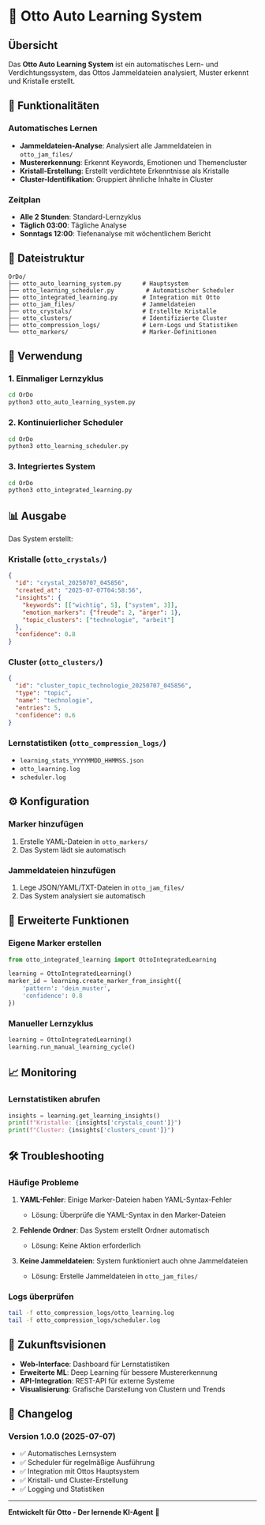 # 🧠 Otto Auto Learning System

## Übersicht

Das **Otto Auto Learning System** ist ein automatisches Lern- und Verdichtungssystem, das Ottos Jammeldateien analysiert, Muster erkennt und Kristalle erstellt.

## 🎯 Funktionalitäten

### Automatisches Lernen
- **Jammeldateien-Analyse**: Analysiert alle Jammeldateien in `otto_jam_files/`
- **Mustererkennung**: Erkennt Keywords, Emotionen und Themencluster
- **Kristall-Erstellung**: Erstellt verdichtete Erkenntnisse als Kristalle
- **Cluster-Identifikation**: Gruppiert ähnliche Inhalte in Cluster

### Zeitplan
- **Alle 2 Stunden**: Standard-Lernzyklus
- **Täglich 03:00**: Tägliche Analyse
- **Sonntags 12:00**: Tiefenanalyse mit wöchentlichem Bericht

## 📁 Dateistruktur

```
OrDo/
├── otto_auto_learning_system.py      # Hauptsystem
├── otto_learning_scheduler.py         # Automatischer Scheduler
├── otto_integrated_learning.py       # Integration mit Otto
├── otto_jam_files/                   # Jammeldateien
├── otto_crystals/                    # Erstellte Kristalle
├── otto_clusters/                    # Identifizierte Cluster
├── otto_compression_logs/            # Lern-Logs und Statistiken
└── otto_markers/                     # Marker-Definitionen
```

## 🚀 Verwendung

### 1. Einmaliger Lernzyklus
```bash
cd OrDo
python3 otto_auto_learning_system.py
```

### 2. Kontinuierlicher Scheduler
```bash
cd OrDo
python3 otto_learning_scheduler.py
```

### 3. Integriertes System
```bash
cd OrDo
python3 otto_integrated_learning.py
```

## 📊 Ausgabe

Das System erstellt:

### Kristalle (`otto_crystals/`)
```json
{
  "id": "crystal_20250707_045856",
  "created_at": "2025-07-07T04:58:56",
  "insights": {
    "keywords": [["wichtig", 5], ["system", 3]],
    "emotion_markers": {"freude": 2, "ärger": 1},
    "topic_clusters": ["technologie", "arbeit"]
  },
  "confidence": 0.8
}
```

### Cluster (`otto_clusters/`)
```json
{
  "id": "cluster_topic_technologie_20250707_045856",
  "type": "topic",
  "name": "technologie",
  "entries": 5,
  "confidence": 0.6
}
```

### Lernstatistiken (`otto_compression_logs/`)
- `learning_stats_YYYYMMDD_HHMMSS.json`
- `otto_learning.log`
- `scheduler.log`

## ⚙️ Konfiguration

### Marker hinzufügen
1. Erstelle YAML-Dateien in `otto_markers/`
2. Das System lädt sie automatisch

### Jammeldateien hinzufügen
1. Lege JSON/YAML/TXT-Dateien in `otto_jam_files/`
2. Das System analysiert sie automatisch

## 🔧 Erweiterte Funktionen

### Eigene Marker erstellen
```python
from otto_integrated_learning import OttoIntegratedLearning

learning = OttoIntegratedLearning()
marker_id = learning.create_marker_from_insight({
    'pattern': 'dein_muster',
    'confidence': 0.8
})
```

### Manueller Lernzyklus
```python
learning = OttoIntegratedLearning()
learning.run_manual_learning_cycle()
```

## 📈 Monitoring

### Lernstatistiken abrufen
```python
insights = learning.get_learning_insights()
print(f"Kristalle: {insights['crystals_count']}")
print(f"Cluster: {insights['clusters_count']}")
```

## 🛠️ Troubleshooting

### Häufige Probleme

1. **YAML-Fehler**: Einige Marker-Dateien haben YAML-Syntax-Fehler
   - Lösung: Überprüfe die YAML-Syntax in den Marker-Dateien

2. **Fehlende Ordner**: Das System erstellt Ordner automatisch
   - Lösung: Keine Aktion erforderlich

3. **Keine Jammeldateien**: System funktioniert auch ohne Jammeldateien
   - Lösung: Erstelle Jammeldateien in `otto_jam_files/`

### Logs überprüfen
```bash
tail -f otto_compression_logs/otto_learning.log
tail -f otto_compression_logs/scheduler.log
```

## 🔮 Zukunftsvisionen

- **Web-Interface**: Dashboard für Lernstatistiken
- **Erweiterte ML**: Deep Learning für bessere Mustererkennung
- **API-Integration**: REST-API für externe Systeme
- **Visualisierung**: Grafische Darstellung von Clustern und Trends

## 📝 Changelog

### Version 1.0.0 (2025-07-07)
- ✅ Automatisches Lernsystem
- ✅ Scheduler für regelmäßige Ausführung
- ✅ Integration mit Ottos Hauptsystem
- ✅ Kristall- und Cluster-Erstellung
- ✅ Logging und Statistiken

---

**Entwickelt für Otto - Der lernende KI-Agent** 🤖 